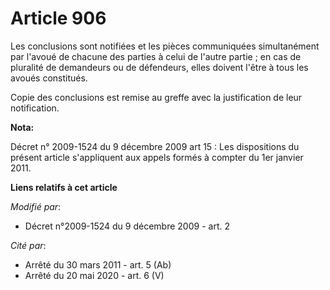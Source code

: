 # Article 906

Les conclusions sont notifiées et les pièces communiquées simultanément par l'avoué de chacune des parties à celui de l'autre
partie ; en cas de pluralité de demandeurs ou de défendeurs, elles doivent l'être à tous les avoués constitués.

Copie des conclusions est remise au greffe avec la justification de leur notification.

**Nota:**

Décret n° 2009-1524 du 9 décembre 2009 art 15 : Les dispositions du présent article s'appliquent aux appels formés à compter
du 1er janvier 2011.

**Liens relatifs à cet article**

_Modifié par_:

  - Décret n°2009-1524 du 9 décembre 2009 - art. 2

_Cité par_:

  - Arrêté du 30 mars 2011 - art. 5 (Ab)
  - Arrêté du 20 mai 2020 - art. 6 (V)
